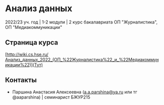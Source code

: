 # Анализ данных

2022/23 уч. год | 1-2 модули | 2 курс бакалавриата ОП "Журналистика", ОП "Медиакоммуникации"

## Страница курса

[http://wiki.cs.hse.ru/Анализ_данных_2022_(ОП_%22Журналистика%22_и_%22Медиакоммуникации%22)](Тут)

## Контакты

+ Паршина Анастасия Алексеевна (a.a.parshina@ya.ru или тг @aaparshina) | семинарист БЖУР215
